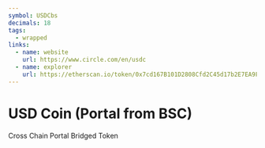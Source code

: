 ```yaml
---
symbol: USDCbs
decimals: 18
tags:
  - wrapped
links:
  - name: website
    url: https://www.circle.com/en/usdc
  - name: explorer
    url: https://etherscan.io/token/0x7cd167B101D2808Cfd2C45d17b2E7EA9F46b74B6
---
```


# USD Coin (Portal from BSC)

Cross Chain Portal Bridged Token
